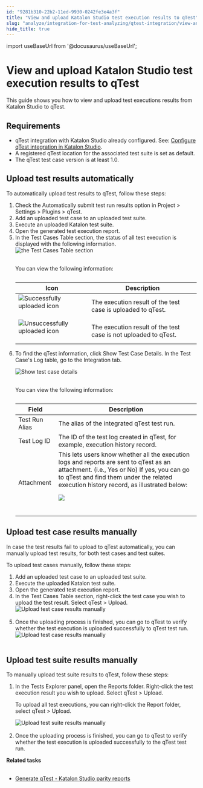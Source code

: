 ```yaml
---
id: "9281b310-22b2-11ed-9930-0242fe3e4a3f"
title: "View and upload Katalon Studio test execution results to qTest"
slug: "analyze/integration-for-test-analyzing/qtest-integration/view-and-upload-katalon-studio-test-execution-results-to-qtest"
hide_title: true
---
```

import useBaseUrl from '@docusaurus/useBaseUrl';


# <a id="id_19" class="anchor_top_offset"/><a id="ariaid-title1" class="anchor_top_offset"/>View and upload <span xmlns="http://www.w3.org/1999/xhtml" className="ph">Katalon Studio</span>  test execution results to qTest

<p xmlns="http://www.w3.org/1999/xhtml" className="p">This guide shows you how to view and upload test executions results from <span className="ph">Katalon Studio</span> to qTest.</p> 

## Requirements

<div xmlns="http://www.w3.org/1999/xhtml" className="p"><ul className="ul"><li className="li">qTest integration with <span className="ph">Katalon Studio</span> already configured. See: <a className="xref" href="/organize/integration-for-organizing-tests/configure-qtest-integration-in-katalon-studio">Configure qTest integration in <span className="ph">Katalon Studio</span></a>.</li><li className="li">A registered qTest location for the associated test suite is set as default.</li><li className="li">The qTest test case version is at least 1.0.</li></ul></div>

## <a id="task-7773" class="anchor_top_offset"/>Upload test results automatically

<section xmlns="http://www.w3.org/1999/xhtml" className="section context">To automatically upload test results to qTest, follow these steps:</section> 
<ol xmlns="http://www.w3.org/1999/xhtml" className="ol steps"><li className="li step stepexpand"><span className="ph cmd">Check the <span className="ph uicontrol">Automatically submit test run results</span> option in <span className="ph uicontrol">Project</span> &gt; <span className="ph uicontrol">Settings</span> &gt; <span className="ph uicontrol">Plugins</span> &gt; <span className="ph uicontrol">qTest</span>.</span></li><li className="li step stepexpand"><span className="ph cmd">Add an uploaded test case to an uploaded test suite.</span></li><li className="li step stepexpand"><span className="ph cmd">Execute an uploaded Katalon test suite.</span></li><li className="li step stepexpand"><span className="ph cmd">Open the generated test execution report.</span></li><li className="li step stepexpand"><span className="ph cmd">In the <span className="ph uicontrol">Test Cases Table</span> section, the status of all test execution is displayed with the following information.</span><div className="itemgroup stepxmp"><img className="image" src={useBaseUrl("https://github.com/katalon-studio/docs-images/raw/master/katalon-studio/docs/upload-test-execution/image2017-8-7-153A423A26.png")} width={600} alt="the Test Cases Table section" /><br /><br />       <p className="p">You can view the following information:</p>       <table className="table anchor_top_offset" id="task-7773__da9dc4f5-bc7e-42bd-820b-d9013912a06b"><caption /><thead className="thead"><tr className><th className="entry anchor_top_offset" id="task-7773__da9dc4f5-bc7e-42bd-820b-d9013912a06b__entry__1">Icon</th><th className="entry anchor_top_offset" id="task-7773__da9dc4f5-bc7e-42bd-820b-d9013912a06b__entry__2">Description</th></tr></thead><tbody className="tbody"><tr className><td className="entry" headers="task-7773__da9dc4f5-bc7e-42bd-820b-d9013912a06b__entry__1 task-7773__da9dc4f5-bc7e-42bd-820b-d9013912a06b__entry__2 "><img className="image" src={useBaseUrl("https://github.com/katalon-studio/docs-images/raw/master/katalon-studio/docs/upload-test-execution/image2017-2-28-163A323A19.png")} alt="Successfully uploaded icon" /><br /><br /></td><td className="entry" headers="task-7773__da9dc4f5-bc7e-42bd-820b-d9013912a06b__entry__1 task-7773__da9dc4f5-bc7e-42bd-820b-d9013912a06b__entry__2 ">The execution result of the test case is uploaded to qTest.</td></tr><tr className><td className="entry" headers="task-7773__da9dc4f5-bc7e-42bd-820b-d9013912a06b__entry__1 task-7773__da9dc4f5-bc7e-42bd-820b-d9013912a06b__entry__2 "><img className="image" src={useBaseUrl("https://github.com/katalon-studio/docs-images/raw/master/katalon-studio/docs/upload-test-execution/image2017-2-28-163A293A39.png")} alt="Unsuccessfully uploaded icon" /><br /><br /></td><td className="entry" headers="task-7773__da9dc4f5-bc7e-42bd-820b-d9013912a06b__entry__1 task-7773__da9dc4f5-bc7e-42bd-820b-d9013912a06b__entry__2 ">The execution result of the test case is not uploaded to qTest.</td></tr></tbody></table>     </div></li><li className="li step stepexpand"><span className="ph cmd">To find the qTest information, click <span className="ph uicontrol">Show Test Case Details</span>. In the <span className="ph uicontrol">Test Case's Log</span> table, go to the <span className="ph uicontrol">Integration</span> tab.</span><div className="itemgroup stepxmp"><p className="p"><img className="image" src={useBaseUrl("https://github.com/katalon-studio/docs-images/raw/master/katalon-studio/docs/upload-test-execution/image2017-8-7-153A453A53.png")} width={600} alt="Show test case details" /><br /><br /></p>       <p className="p">You can view the following information:</p>       <table className="table anchor_top_offset" id="task-7773__ed5f9763-b680-4ca9-a653-a87c65fb436b"><caption /><thead className="thead"><tr className><th className="entry anchor_top_offset" id="task-7773__ed5f9763-b680-4ca9-a653-a87c65fb436b__entry__1">Field</th><th className="entry anchor_top_offset" id="task-7773__ed5f9763-b680-4ca9-a653-a87c65fb436b__entry__2">Description</th></tr></thead><tbody className="tbody"><tr className><td className="entry" headers="task-7773__ed5f9763-b680-4ca9-a653-a87c65fb436b__entry__1 task-7773__ed5f9763-b680-4ca9-a653-a87c65fb436b__entry__2 ">Test Run Alias</td><td className="entry" headers="task-7773__ed5f9763-b680-4ca9-a653-a87c65fb436b__entry__1 task-7773__ed5f9763-b680-4ca9-a653-a87c65fb436b__entry__2 ">The alias of the integrated qTest test run.</td></tr><tr className><td className="entry" headers="task-7773__ed5f9763-b680-4ca9-a653-a87c65fb436b__entry__1 task-7773__ed5f9763-b680-4ca9-a653-a87c65fb436b__entry__2 ">Test Log ID</td><td className="entry" headers="task-7773__ed5f9763-b680-4ca9-a653-a87c65fb436b__entry__1 task-7773__ed5f9763-b680-4ca9-a653-a87c65fb436b__entry__2 ">The ID of the test log created in qTest, for example, execution history record.</td></tr><tr className><td className="entry" headers="task-7773__ed5f9763-b680-4ca9-a653-a87c65fb436b__entry__1 task-7773__ed5f9763-b680-4ca9-a653-a87c65fb436b__entry__2 ">Attachment</td><td className="entry" headers="task-7773__ed5f9763-b680-4ca9-a653-a87c65fb436b__entry__1 task-7773__ed5f9763-b680-4ca9-a653-a87c65fb436b__entry__2 ">This lets users know whether all the execution logs and reports are sent to qTest as an attachment. (i.e., Yes or No) If yes, you can go to qTest and find them under the related execution history record, as illustrated below:<p className="p"><img className="image" src={useBaseUrl("https://github.com/katalon-studio/docs-images/raw/master/katalon-studio/docs/upload-test-execution/image2017-8-7-153A503A43.png")} width={500} /><br /><br />               </p></td></tr></tbody></table></div></li></ol> 

## <a id="task-1607" class="anchor_top_offset"/>Upload test case results manually

<section xmlns="http://www.w3.org/1999/xhtml" className="section context"><p className="p">In case the test results fail to upload to qTest automatically, you can manually upload test results, for both test cases and test suites.</p><p className="p">To upload test cases manually, follow these steps:</p></section> 
<ol xmlns="http://www.w3.org/1999/xhtml" className="ol steps"><li className="li step stepexpand"><span className="ph cmd">Add an uploaded test case to an uploaded test suite.</span></li><li className="li step stepexpand"><span className="ph cmd">Execute the uploaded Katalon test suite.</span></li><li className="li step stepexpand"><span className="ph cmd">Open the generated test execution report.</span></li><li className="li step stepexpand"><span className="ph cmd">In the <span className="ph uicontrol">Test Cases Table</span> section,       right-click the test case you wish to upload the test       result. Select <span className="ph uicontrol">qTest</span> &gt; <span className="ph uicontrol">Upload</span>.</span><div className="itemgroup stepxmp"><img className="image" src={useBaseUrl("https://github.com/katalon-studio/docs-images/raw/master/katalon-studio/docs/upload-test-execution/image2017-8-7-163A33A27.png")} width={600} alt="Upload test case results manually" /><br /><br /></div></li><li className="li step stepexpand"><span className="ph cmd">Once the uploading process is finished, you can go to qTest to       verify whether the test execution is uploaded successfully to qTest       test run.</span><div className="itemgroup stepxmp"><img className="image" src={useBaseUrl("https://github.com/katalon-studio/docs-images/raw/master/katalon-studio/docs/upload-test-execution/image2017-8-7-163A103A23.png")} width={600} alt="Upload test case results manually" /><br /><br /></div></li></ol> 

## <a id="task-3059" class="anchor_top_offset"/>Upload test suite results manually

<section xmlns="http://www.w3.org/1999/xhtml" className="section context">To manually upload test suite results to qTest, follow these steps:</section> 
<ol xmlns="http://www.w3.org/1999/xhtml" className="ol steps"><li className="li step stepexpand"><span className="ph cmd">In the <span className="ph uicontrol">Tests Explorer</span> panel, open the <span className="ph uicontrol">Reports</span> folder. Right-click the test execution result you wish to upload. Select <span className="ph uicontrol">qTest</span> &gt; <span className="ph uicontrol">Upload</span>.</span><div className="itemgroup info"><p className="p">To upload all test executions, you can right-click the <span className="ph uicontrol">Report</span> folder, select <span className="ph uicontrol">qTest</span> &gt; <span className="ph uicontrol">Upload</span>.</p></div><div className="itemgroup stepxmp"><img className="image" src={useBaseUrl("https://github.com/katalon-studio/docs-images/raw/master/katalon-studio/docs/upload-test-execution/image2017-8-7-163A113A37.png")} width={500} alt="Upload test suite results manually" /><br /><br /></div></li><li className="li step stepexpand"><span className="ph cmd">Once the uploading process is finished, you can go to qTest to verify whether the test execution is uploaded successfully to the qTest test run.</span></li></ol> 
<nav xmlns="http://www.w3.org/1999/xhtml" role="navigation" className="related-links"><div className="linklist relinfo reltasks"><strong>Related tasks</strong><br /><br /><ul className="linklist"><li className="linklist"><a className="link" href="/analyze/integration-for-test-analyzing/qtest-integration/generate-qtest---katalon-studio-parity-reports">Generate qTest - Katalon Studio parity reports</a></li></ul></div></nav> 
